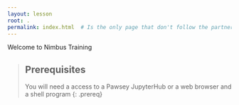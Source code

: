 ```yaml
---
layout: lesson
root: .
permalink: index.html  # Is the only page that don't follow the partner /:path/index.html
---
```

Welcome to Nimbus Training

> ## Prerequisites
>
> You will need a access to a Pawsey JupyterHub or
> a web browser and a shell program
{: .prereq}
